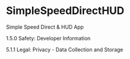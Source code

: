 # SimpleSpeedDirectHUD
Simple Speed Direct &amp; HUD App

1.5.0 Safety: Developer Information


5.1.1 Legal: Privacy - Data Collection and Storage
